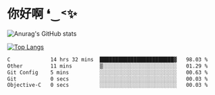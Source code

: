 # 你好啊 ❛‿˂✨

![Anurag's GitHub stats](https://github-readme-stats.vercel.app/api?username=ZombieFly&count_private=true&show_icons=true)

[![Top Langs](https://github-readme-stats.vercel.app/api/top-langs/?username=ZombieFly&layout=compact&count_private=true&hide=Ruby,makefile)](https://github.com/anuraghazra/github-readme-stats)

<!--START_SECTION:waka-->

```txt
C             14 hrs 32 mins  ████████████████████████▓   98.03 %
Other         11 mins         ▒░░░░░░░░░░░░░░░░░░░░░░░░   01.29 %
Git Config    5 mins          ░░░░░░░░░░░░░░░░░░░░░░░░░   00.63 %
Git           0 secs          ░░░░░░░░░░░░░░░░░░░░░░░░░   00.03 %
Objective-C   0 secs          ░░░░░░░░░░░░░░░░░░░░░░░░░   00.03 %
```

<!--END_SECTION:waka-->
